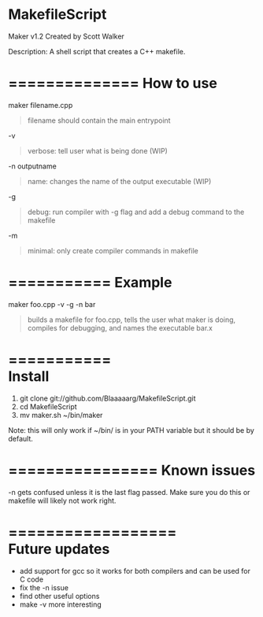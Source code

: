 MakefileScript
==============
Maker v1.2
Created by Scott Walker

Description: A shell script that creates a C++ makefile.

==============
 How to use 
==============

maker filename.cpp
> filename should contain the main entrypoint
  
-v
> verbose: tell user what is being done (WIP)
  
-n outputname
> name: changes the name of the output executable (WIP)
  
-g
> debug: run compiler with -g flag and add a debug command to the makefile
  
-m
> minimal: only create compiler commands in makefile

===========
 Example 
===========

maker foo.cpp -v -g -n bar
> builds a makefile for foo.cpp, tells the user what maker is doing, compiles for debugging,
> and names the executable bar.x

===========  
 Install 
===========

1. git clone git://github.com/Blaaaaarg/MakefileScript.git
2. cd MakefileScript
3. mv maker.sh ~/bin/maker
  
Note: this will only work if ~/bin/ is in your PATH variable but it should be by default.
  
================
 Known issues 
================

-n gets confused unless it is the last flag passed. Make sure you do this or makefile will likely not work right.

==================  
 Future updates 
==================

- add support for gcc so it works for both compilers and can be used for C code
- fix the -n issue
- find other useful options
- make -v more interesting
